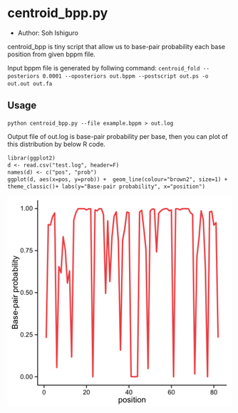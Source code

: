 # centroid_bpp.py
* Author: Soh Ishiguro

centroid_bpp is tiny script that allow us to base-pair probability each base
position from given bppm file. 

Input bppm file is generated by follwing
command:
`centroid_fold --posteriors 0.0001 --oposteriors out.bppm --postscript out.ps -o out.out out.fa`

## Usage
`python centroid_bpp.py --file example.bppm > out.log`

Output file of out.log is base-pair probability per base, then you can plot of this distribution by below R code.

```r:
librar(ggplot2)
d <- read.csv("test.log", header=F)
names(d) <- c("pos", "prob")
ggplot(d, aes(x=pos, y=prob)) +  geom_line(colour="brown2", size=1) + theme_classic()+ labs(y="Base-pair probability", x="position")
```

![](./example.png)

